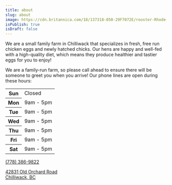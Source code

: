 ```yaml
---
title: about
slug: about
image: https://cdn.britannica.com/18/137318-050-29F7072E/rooster-Rhode-Island-Red-roosters-chicken-domestication.jpg
isPublish: true
isDraft: false
---
```

We are a small family farm in Chilliwack that specializes in fresh, free run chicken eggs and newly hatched chicks. Our hens are happy and well-fed with a high-quality diet, which means they produce healthier and tastier eggs for you to enjoy!

We are a family-run farm, so please call ahead to ensure there will be someone to greet you when you arrive! Our phone lines are open during these hours:

<table>
  <tr>
    <th>Sun</th>
    <td>Closed</td>
  </tr>
  <tr>
    <th>Mon</th>
    <td>9am - 5pm</td>
  </tr>
  <tr>
    <th>Tue</th>
    <td>9am - 5pm</td>
  </tr>
  <tr>
    <th>Wed</th>
    <td>9am - 5pm</td>
  </tr>
  <tr>
    <th>Thu</th>
    <td>9am - 5pm</td>
  </tr>
  <tr>
    <th>Fri</th>
    <td>9am - 5pm</td>
  </tr>
  <tr>
    <th>Sat</th>
    <td>9am - 5pm</td>
  </tr>
</table>

<p>
  <a href="tel:+1-778-386-9822">
    <i class="fas fa-phone-alt mr-2"></i>
    (778) 386-9822
  </a>
</p>

<p>
  <a href="https://goo.gl/maps/s19UbpHd9cpuCYDe9">
    <i class="fas fa-map-marker-alt mr-2"></i>
    42831 Old Orchard Road<br>
    Chilliwack, BC
  </a>
</p>